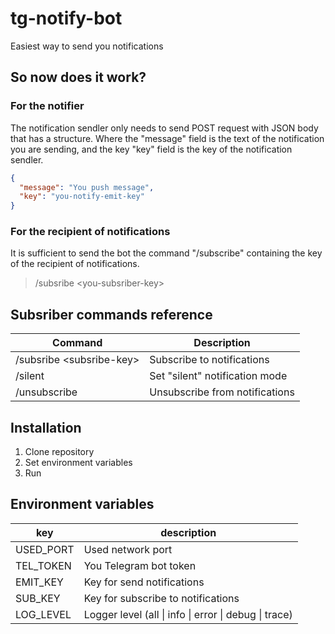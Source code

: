 # tg-notify-bot

Easiest way to send you notifications

## So now does it work?

### For the **notifier**

The notification sendler only needs to send POST request with JSON body that has a structure.
Where the "message" field is the text of the notification you are sending, and the key "key" field is the key of the notification sendler.

```json
{
  "message": "You push message",
  "key": "you-notify-emit-key"
}
```

### For the recipient of notifications

It is sufficient to send the bot the command "/subscribe" containing
the key of the recipient of notifications.

> /subsribe \<you-subsriber-key>

## Subsriber commands reference

| Command                   | Description                    |
| ------------------------- | ------------------------------ |
| /subsribe \<subsribe-key> | Subscribe to notifications     |
| /silent                   | Set "silent" notification mode |
| /unsubscribe              | Unsubscribe from notifications |

## Installation

1. Clone repository
1. Set environment variables
1. Run

## Environment variables

| key       | description                                           |
| --------- | ----------------------------------------------------- |
| USED_PORT | Used network port                                     |
| TEL_TOKEN | You Telegram bot token                                |
| EMIT_KEY  | Key for send notifications                            |
| SUB_KEY   | Key for subscribe to notifications                    |
| LOG_LEVEL | Logger level (all \| info \| error \| debug \| trace) |
